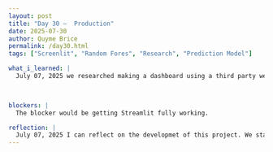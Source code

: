 ```yaml
---
layout: post
title: "Day 30 –  Production"
date: 2025-07-30
author: Quyme Brice
permalink: /day30.html
tags: ["Screenlit", "Random Fores", "Research", "Prediction Model"]

what_i_learned: |
  July 07, 2025 we researched making a dashboard using a third party website to host the code. We want to use "Streamlit" and "Plotly" to host our dashborad. Our code would be uploaded to GitHub. I was tasked to work on Stream lit, from there I can connect StreamLit to Github dirctly. This method may be esier for now, due to not having to make a dashboard from scratch. We talked about how we felt after the presentaion on Thursday. Everyone felt pretty good on they way they presented.

  

blockers: |
  The blocker would be getting Streamlit fully working.

reflection: |
  July 07, 2025 I can reflect on the developmet of this project. We stared from how can we create this model to now we making a dashboad that can be interactive for anyone to use. Our team I believe can reflect on our great development and process we took to make an successful project. This project brought out different sides to everyone that we all can reflect on. We are consistently trying to make ourselves better. This kind of development takes time. We being using our time wisely and continue to do so.
---
```

